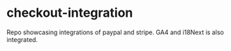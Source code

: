 # checkout-integration
Repo showcasing integrations of paypal and stripe.  GA4 and i18Next is also integrated.
